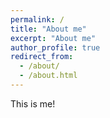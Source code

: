 ```yaml
---
permalink: /
title: "About me"
excerpt: "About me"
author_profile: true
redirect_from: 
  - /about/
  - /about.html
---
```


This is me!
